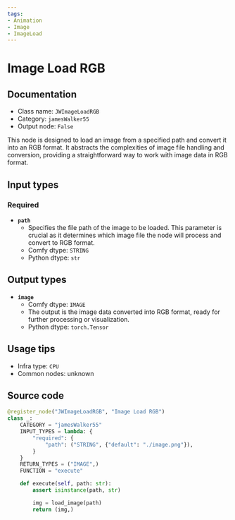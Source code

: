 ```yaml
---
tags:
- Animation
- Image
- ImageLoad
---
```


# Image Load RGB
## Documentation
- Class name: `JWImageLoadRGB`
- Category: `jamesWalker55`
- Output node: `False`

This node is designed to load an image from a specified path and convert it into an RGB format. It abstracts the complexities of image file handling and conversion, providing a straightforward way to work with image data in RGB format.
## Input types
### Required
- **`path`**
    - Specifies the file path of the image to be loaded. This parameter is crucial as it determines which image file the node will process and convert to RGB format.
    - Comfy dtype: `STRING`
    - Python dtype: `str`
## Output types
- **`image`**
    - Comfy dtype: `IMAGE`
    - The output is the image data converted into RGB format, ready for further processing or visualization.
    - Python dtype: `torch.Tensor`
## Usage tips
- Infra type: `CPU`
- Common nodes: unknown


## Source code
```python
@register_node("JWImageLoadRGB", "Image Load RGB")
class _:
    CATEGORY = "jamesWalker55"
    INPUT_TYPES = lambda: {
        "required": {
            "path": ("STRING", {"default": "./image.png"}),
        }
    }
    RETURN_TYPES = ("IMAGE",)
    FUNCTION = "execute"

    def execute(self, path: str):
        assert isinstance(path, str)

        img = load_image(path)
        return (img,)

```
